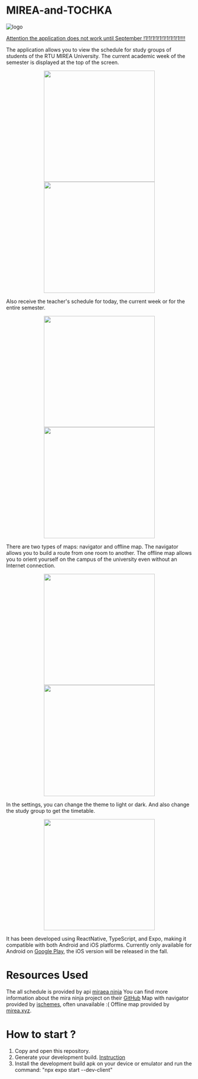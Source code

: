# MIREA-and-TOCHKA

![logo](img/icon.png)

<u>Attention the application does not work until September !1!1!1!1!1!1!1!1!1!1!!!!</u>

The application allows you to view the schedule for study groups of students of the RTU MIREA University. The current academic week of the semester is displayed at the top of the screen.

<p align="center">
  <img src="img/1.png" width="300" />
  <img src="img/2.png" width="300" /> 
</p>

Also receive the teacher's schedule for today, the current week or for the entire semester.

<p align="center">
  <img src="img/3.png" width="300" />
  <img src="img/4.png" width="300" /> 
</p>

There are two types of maps: navigator and offline map. The navigator allows you to build a route from one room to another. The offline map allows you to orient yourself on the campus of the university even without an Internet connection.

<p align="center">
  <img src="img/5.png" width="300" />
  <img src="img/6.png" width="300" /> 
</p>

In the settings, you can change the theme to light or dark. And also change the study group to get the timetable.

<p align="center">
  <img src="img/7.png" width="300" />
</p>

It has been developed using ReactNative, TypeScript, and Expo,
making it compatible with both Android and iOS platforms.
Currently only available for Android on [Google Play](https://play.google.com/store/apps/details?id=com.pelixpng.Mirea), the iOS version will be released in the fall.

# Resources Used

The all schedule is provided by api [miraea ninja](https://schedule.mirea.ninja/docs#/default)
You can find more information about the mira ninja project on their [GitHub](https://github.com/mirea-ninja)
Map with navigator provided by [ischemes](https://ischemes.ru/group/rtu-mirea/vern78), often unavailable :(
Offline map provided by [mirea.xyz](https://mirea.xyz/scheme).

# How to start ?

1. Copy and open this repository.
2. Generate your development build. [Instruction](https://docs.expo.dev/develop/development-builds/create-a-build/)
3. Install the development build apk on your device or emulator and run the command: "npx expo start --dev-client"
